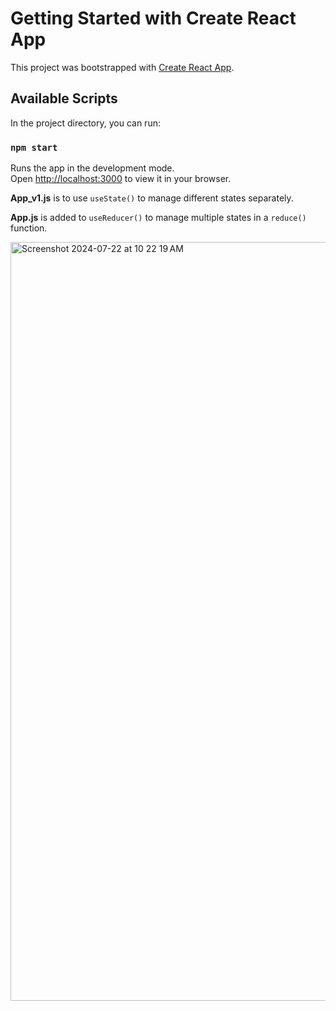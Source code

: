 # Getting Started with Create React App

This project was bootstrapped with [Create React App](https://github.com/facebook/create-react-app).

## Available Scripts

In the project directory, you can run:

### `npm start`

Runs the app in the development mode.\
Open [http://localhost:3000](http://localhost:3000) to view it in your browser.

**App_v1.js** is to use `useState()` to manage different states separately. 

**App.js** is added to `useReducer()` to manage multiple states in a  `reduce()` function.

<img width="1214" alt="Screenshot 2024-07-22 at 10 22 19 AM" src="https://github.com/user-attachments/assets/cb7c72cd-7f2d-460e-bc16-f6fa480d8787">

